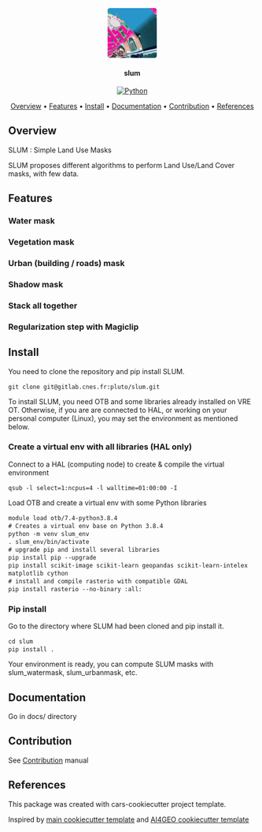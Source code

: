 <div align="center">
  <a href="https://gitlab.cnes.fr/pluto/slum"><img src="docs/source/images/logo_SLUM_256.png" alt="SLUM" title="SLUM"  width="20%"></a>

<h4>slum</h4>

[![Python](https://img.shields.io/badge/python-v3.6+-blue.svg)](https://www.python.org/downloads/release/python-360/)


<p>
  <a href="#overview">Overview</a> •
  <a href="#features">Features</a> •
  <a href="#install">Install</a> •
  <a href="#documentation">Documentation</a> •
  <a href="#contribution">Contribution</a> •
  <a href="#references">References</a>
</p>
</div>

## Overview

SLUM : Simple Land Use Masks

SLUM proposes different algorithms to perform Land Use/Land Cover masks, with few data.

## Features

### Water mask

### Vegetation mask

### Urban (building / roads) mask

### Shadow mask

### Stack all together

### Regularization step with Magiclip


## Install
You need to clone the repository and pip install SLUM.
```
git clone git@gitlab.cnes.fr:pluto/slum.git
```
To install SLUM, you need OTB and some libraries already installed on VRE OT.
Otherwise, if you are are connected to HAL, or working on your personal computer (Linux), 
you may set the environment as mentioned below.
### Create a virtual env with all libraries (HAL only)
Connect to a HAL (computing node) to create & compile the virtual environment
```
qsub -l select=1:ncpus=4 -l walltime=01:00:00 -I
```
Load OTB and create a virtual env with some Python libraries
```
module load otb/7.4-python3.8.4
# Creates a virtual env base on Python 3.8.4
python -m venv slum_env
. slum_env/bin/activate
# upgrade pip and install several libraries
pip install pip --upgrade
pip install scikit-image scikit-learn geopandas scikit-learn-intelex matplotlib cython
# install and compile rasterio with compatible GDAL 
pip install rasterio --no-binary :all:
```
### Pip install
Go to the directory where SLUM had been cloned and pip install it.
```
cd slum
pip install .
```
Your environment is ready, you can compute SLUM masks with slum_watermask, slum_urbanmask, etc.

## Documentation

Go in docs/ directory



## Contribution

See [Contribution](./CONTRIBUTING.md) manual



## References

This package was created with cars-cookiecutter project template.

Inspired by [main cookiecutter template](https://github.com/audreyfeldroy/cookiecutter-pypackage) and 
[AI4GEO cookiecutter template](https://gitlab.cnes.fr/ai4geo/lot2/cookiecutter-python)
